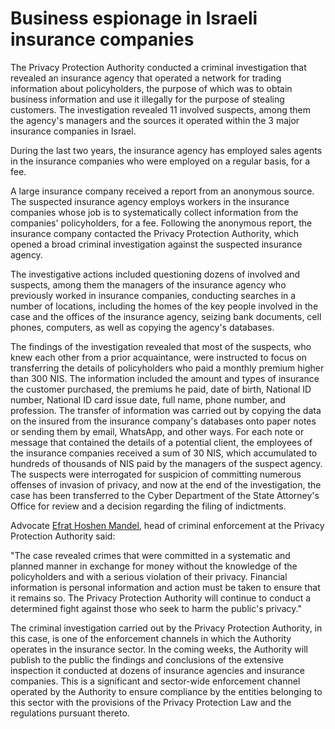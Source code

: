 Business espionage in Israeli insurance companies
=================================================

The Privacy Protection Authority conducted a criminal investigation that revealed an insurance agency that operated a network for trading information about policyholders, the purpose of which was to obtain business information and use it illegally for the purpose of stealing customers. The investigation revealed 11 involved suspects, among them the agency's managers and the sources it operated within the 3 major insurance companies in Israel.

During the last two years, the insurance agency has employed sales agents in the insurance companies who were employed on a regular basis, for a fee.

A large insurance company received a report from an anonymous source. The suspected insurance agency employs workers in the insurance companies whose job is to systematically collect information from the companies' policyholders, for a fee. Following the anonymous report, the insurance company contacted the Privacy Protection Authority, which opened a broad criminal investigation against the suspected insurance agency.

The investigative actions included questioning dozens of involved and suspects, among them the managers of the insurance agency who previously worked in insurance companies, conducting searches in a number of locations, including the homes of the key people involved in the case and the offices of the insurance agency, seizing bank documents, cell phones, computers, as well as copying the agency's databases.

The findings of the investigation revealed that most of the suspects, who knew each other from a prior acquaintance, were instructed to focus on transferring the details of policyholders who paid a monthly premium higher than 300 NIS. The information included the amount and types of insurance the customer purchased, the premiums he paid, date of birth, National ID number, National ID card issue date, full name, phone number, and profession. The transfer of information was carried out by copying the data on the insured from the insurance company's databases onto paper notes or sending them by email, WhatsApp, and other ways. For each note or message that contained the details of a potential client, the employees of the insurance companies received a sum of 30 NIS, which accumulated to hundreds of thousands of NIS paid by the managers of the suspect agency. The suspects were interrogated for suspicion of committing numerous offenses of invasion of privacy, and now at the end of the investigation, the case has been transferred to the Cyber Department of the State Attorney's Office for review and a decision regarding the filing of indictments.

Advocate [Efrat Hoshen Mandel](https://www.linkedin.com/in/efrat-hoshen-mandel-0398a752?miniProfileUrn=urn%3Ali%3Afs_miniProfile%3AACoAAAsqmW0BQTZqzCtWiUQPOXyOFR6ReUMAuYE), head of criminal enforcement at the Privacy Protection Authority said:

"The case revealed crimes that were committed in a systematic and planned manner in exchange for money without the knowledge of the policyholders and with a serious violation of their privacy. Financial information is personal information and action must be taken to ensure that it remains so. The Privacy Protection Authority will continue to conduct a determined fight against those who seek to harm the public's privacy."

The criminal investigation carried out by the Privacy Protection Authority, in this case, is one of the enforcement channels in which the Authority operates in the insurance sector. In the coming weeks, the Authority will publish to the public the findings and conclusions of the extensive inspection it conducted at dozens of insurance agencies and insurance companies. This is a significant and sector-wide enforcement channel operated by the Authority to ensure compliance by the entities belonging to this sector with the provisions of the Privacy Protection Law and the regulations pursuant thereto.